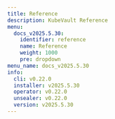 ```yaml
---
title: Reference
description: KubeVault Reference
menu:
  docs_v2025.5.30:
    identifier: reference
    name: Reference
    weight: 1000
    pre: dropdown
menu_name: docs_v2025.5.30
info:
  cli: v0.22.0
  installer: v2025.5.30
  operator: v0.22.0
  unsealer: v0.22.0
  version: v2025.5.30
---
```


